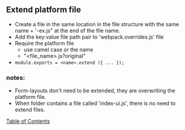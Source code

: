 ## Extend platform file

- Create a file in the same location in the file structure with the same name + '-ex.js" at the end of the file name.
- Add the key:value file path pair to 'webpack.overrides.js' file
- Require the platform file
	- use camel case or the name
	- "<file_name>.js?original"
- `module.exports = <name>.extend ({ ... });`


### notes:
- Form-layouts don't need to be extended, they are overwriting the platform file.
- When folder contains a file called 'index-ui.js', there is no need to extend files.


[Table of Contents](../README.md)